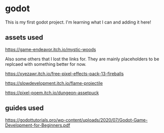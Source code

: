 # godot

This is my first godot project. I'm learning what I can and adding it here!

## assets used

https://game-endeavor.itch.io/mystic-woods

Also some others that I lost the links for. They are mainly placeholders to be replcaed with something better for now. 

https://xyezawr.itch.io/free-pixel-effects-pack-13-fireballs

https://slowdevelopment.itch.io/flame-projectile

https://pixel-poem.itch.io/dungeon-assetpuck

## guides used

https://godottutorials.pro/wp-content/uploads/2020/07/Godot-Game-Development-for-Beginners.pdf
